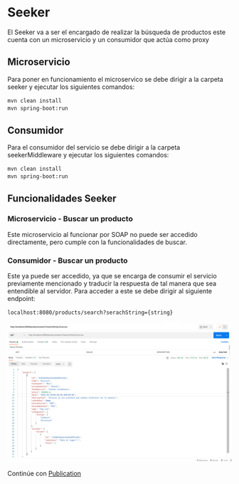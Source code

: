 # Seeker

El Seeker va a ser el encargado de realizar la búsqueda de productos este cuenta con un microservicio y un consumidor que actúa como proxy 

## Microservicio

Para poner en funcionamiento el microservico se debe dirigir a la carpeta seeker y ejecutar los siguientes comandos:

```bash
mvn clean install
mvn spring-boot:run
```

## Consumidor

Para el consumidor del servicio se debe dirigir a la carpeta seekerMiddleware y ejecutar los siguientes comandos:

```bash
mvn clean install
mvn spring-boot:run
```

## Funcionalidades Seeker

###  Microservicio - Buscar un producto

Este microservicio al funcionar por SOAP no puede ser accedido directamente, pero cumple con la funcionalidades de buscar.

### Consumidor - Buscar un producto

Este ya puede ser accedido, ya que se encarga de consumir el servicio previamente mencionado y traducir la respuesta de tal manera que sea entendible al servidor. Para acceder a este se debe dirigir al siguiente endpoint:

```bash
localhost:8080/products/search?serachString={string}
```

![ejSeeker](Images/seeker.png)

Continúe con [Publication](publication.md)
